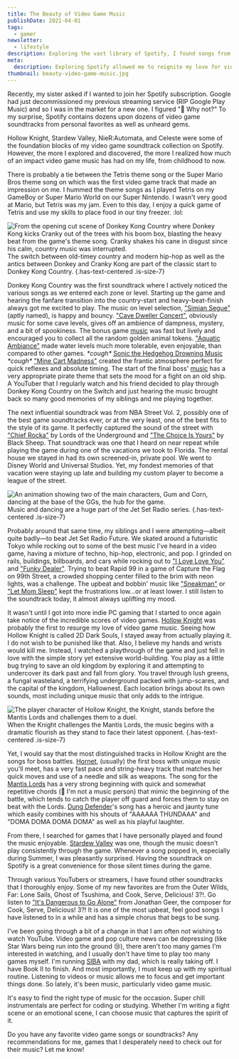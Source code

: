 ```yaml
---
title: The Beauty of Video Game Music
publishDate: 2021-04-01
tags:
  - gamer
newsletter:
  - lifestyle
description: Exploring the vast library of Spotify, I found songs from games of my childhood and it reignited my love for video game music. So I took a trip down memory lane, rediscovering songs and opening myself up to some new favorites.
meta:
  description: Exploring Spotify allowed me to reignite my love for video game music, causing me to discover and rediscover favorites.
thumbnail: beauty-video-game-music.jpg
---
```


Recently, my sister asked if I wanted to join her Spotify subscription. Google had just decommissioned my previous streaming service (RIP Google Play Music) and so I was in the market for a new one. I figured ":shrug: Why not?" To my surprise, Spotify contains dozens upon dozens of video game soundtracks from personal favorites as well as unheard gems.

Hollow Knight, Stardew Valley, NieR:Automata, and Celeste were some of the foundation blocks of my video game soundtrack collection on Spotify. However, the more I explored and discovered, the more I realized how much of an impact video game music has had on my life, from childhood to now.

There is probably a tie between the Tetris theme song or the Super Mario Bros theme song on which was the first video game track that made an impression on me. I hummed the theme songs as I played Tetris on my GameBoy or Super Mario World on our Super Nintendo. I wasn't very good at Mario, but Tetris was my jam. Even to this day, I enjoy a quick game of Tetris and use my skills to place food in our tiny freezer. :lol:

![From the opening cut scene of Donkey Kong Country where Donkey Kong kicks Cranky out of the trees with his boom box, blasting the heavy beat from the game's theme song. Cranky shakes his cane in disgust since his calm, country music was interrupted.](/images/posts/donkey-kong-country-dk-and-cranky.png)  
The switch between old-timey country and modern hip-hop as well as the antics between Donkey and Cranky Kong are part of the classic start to Donkey Kong Country. {.has-text-centered .is-size-7}

Donkey Kong Country was the first soundtrack where I actively noticed the various songs as we entered each zone or level. Starting up the game and hearing the fanfare transition into the country-start and heavy-beat-finish always got me excited to play. The music on level selection, ["Simian Segue"](https://youtu.be/1qDEpkHmAX8) (aptly named), is happy and bouncy. ["Cave Dweller Concert"](https://youtu.be/xkLt4DqyijQ), obviously music for some cave levels, gives off an ambience of dampness, mystery, and a bit of spookiness. The bonus game [music](https://youtu.be/CRpeFCtMA_w) was fast but lively and encouraged you to collect all the random golden animal tokens. ["Aquatic Ambiance"](https://youtu.be/wAPpVplHiDE) made water levels much more tolerable, even enjoyable, than compared to other games. _\*cough\*_ [Sonic the Hedgehog Drowning Music](https://youtu.be/QJFcfHO8uHE) _\*cough\*_ ["Mine Cart Madness"](https://youtu.be/xENK5k48a0Q) created the frantic atmosphere perfect for quick reflexes and absolute timing. The start of the final boss' [music](https://youtu.be/7e2bD_wVXsc) has a very appropriate pirate theme that sets the mood for a fight on an old ship. A YouTuber that I regularly watch and his friend decided to play through Donkey Kong Country on the Switch and just hearing the music brought back so many good memories of my siblings and me playing together.

The next influential soundtrack was from NBA Street Vol. 2, possibly one of the best game soundtracks ever, or at the very least, one of the best fits to the style of its game. It perfectly captured the sound of the street with ["Chief Rocka"](https://youtu.be/42QQrufiaPs) by Lords of the Underground and ["The Choice Is Yours"](https://open.spotify.com/track/4k9EkhkFZY8Bk41Qi0Ob7P?si=2fb73bd4309a43a9) by Black Sheep. That soundtrack was one that I heard on near repeat while playing the game during one of the vacations we took to Florida. The rental house we stayed in had its own screened-in, private pool. We went to Disney World and Universal Studios. Yet, my fondest memories of that vacation were staying up late and building my custom player to become a league of the street.

![An animation showing two of the main characters, Gum and Corn, dancing at the base of the GGs, the hub for the game.](/images/posts/jet-set-radio-future.gif)  
Music and dancing are a huge part of the Jet Set Radio series. {.has-text-centered .is-size-7}

Probably around that same time, my siblings and I were attempting—albeit quite badly—to beat Jet Set Radio Future. We skated around a futuristic Tokyo while rocking out to some of the best music I've heard in a video game, having a mixture of techno, hip-hop, electronic, and pop. I grinded on rails, buildings, billboards, and cars while rocking out to ["I Love Love You"](https://soundcloud.com/hideki-naganuma/guitar-vader-remixed-by-hideki?in=hideki-naganuma/sets/remixes) and ["Funky Dealer"](https://open.spotify.com/track/4SkaqNVkYf79qdIUQM5nMs?si=25219539ce1c4d3c). Trying to beat Rapid 99 in a game of Capture the Flag on 99th Street, a crowded shopping center filled to the brim with neon lights, was a challenge. The upbeat and bobbin' music like ["Sneakman"](https://open.spotify.com/track/4R46pDOqpFIY13Xb24RNrV?si=70f38315620b4cd3) or ["Let Mom Sleep"](https://open.spotify.com/track/0mN1eD9kHVvmyPP1WzdJot?si=14730323c1244da1) kept the frustrations low...or at least lower. I still listen to the soundtrack today, it almost always uplifting my mood.

It wasn't until I got into more indie PC gaming that I started to once again take notice of the incredible scores of video games. [Hollow Knight](https://open.spotify.com/playlist/3FgfhcCkKKsaXfSGgeLvbQ?si=384d770138244cb0) was probably the first to resurge my love of video game music. Seeing how Hollow Knight is called 2D Dark Souls, I stayed away from actually playing it. I do not wish to be punished like that. Also, I believe my hands and wrists would kill me. Instead, I watched a playthrough of the game and just fell in love with the simple story yet extensive world-building. You play as a little bug trying to save an old kingdom by exploring it and attempting to undercover its dark past and fall from glory. You travel through lush greens, a fungal wasteland, a terrifying underground packed with jump-scares, and the capital of the kingdom, Hallownest. Each location brings about its own sounds, most including unique music that only adds to the intrigue.

![The player character of Hollow Knight, the Knight, stands before the Mantis Lords and challenges them to a duel.](/images/posts/hollow-knight-mantis-lords.png)
When the Knight challenges the Mantis Lords, the music begins with a dramatic flourish as they stand to face their latest opponent. {.has-text-centered .is-size-7}

Yet, I would say that the most distinguished tracks in Hollow Knight are the songs for boss battles. [Hornet](https://open.spotify.com/track/4p6GbcE3GjJs7JzhVBv2uT?si=c7be8f390dda46e2), (usually) the first boss with unique music you'll meet, has a very fast pace and string-heavy track that matches her quick moves and use of a needle and silk as weapons. The song for the [Mantis Lords](https://open.spotify.com/track/7uIyzCZKGk9K2EXnb3BtrR?si=c4d599377b4b4993) has a very strong beginning with quick and somewhat repetitive chords (:shrug: I'm not a music person) that mimic the beginning of the battle, which tends to catch the player off guard and forces them to stay on beat with the Lords. [Dung Defender](https://open.spotify.com/track/5JWnXDqHFgGJZFIZ3PZh8G?si=99de7c8d81da4737)'s song has a heroic and jaunty tune which easily combines with his shouts of "AAAAAA THUNDAAA" and "DOMA DOMA DOMA DOMA" as well as his playful laughter.

From there, I searched for games that I have personally played and found the music enjoyable. [Stardew Valley](https://open.spotify.com/playlist/2UO7yBh1fHwwR6y5yrqSP0?si=de10774eefcd4c8e) was one, though the music doesn't play consistently through the game. Whenever a song popped in, especially during Summer, I was pleasantly surprised. Having the soundtrack on Spotify is a great convenience for those silent times during the game.

Through various YouTubers or streamers, I have found other soundtracks that I thoroughly enjoy. Some of my new favorites are from the Outer Wilds, Far: Lone Sails, Ghost of Tsushima, and Cook, Serve, Delicious! 3?!. Go listen to ["It's Dangerous to Go Alone"](https://open.spotify.com/track/6eeMtIN2kIzR0HnQeOKgBk?si=30374cb0e8c54f86) from Jonathan Geer, the composer for Cook, Serve, Delicious! 3?! It is one of the most upbeat, feel good songs I have listened to in a while and has a simple chorus that begs to be sung.

I've been going through a bit of a change in that I am often not wishing to watch YouTube. Video game and pop culture news can be depressing (like Star Wars being run into the ground :cry:), there aren't too many games I'm interested in watching, and I usually don't have time to play too many games myself. I'm running [SIBA](/code/siba) with my dad, which is really taking off. I have Book II to finish. And most importantly, I must keep up with my spiritual routine. Listening to videos or music allows me to focus and get important things done. So lately, it's been music, particularly video game music.

It's easy to find the right type of music for the occasion. Super chill instrumentals are perfect for coding or studying. Whether I'm writing a fight scene or an emotional scene, I can choose music that captures the spirit of it.

Do you have any favorite video game songs or soundtracks? Any recommendations for me, games that I
desperately need to check out for their music? Let me know!
